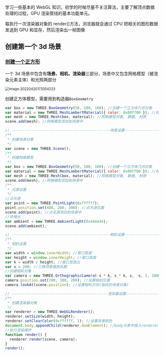 学习一些基本的 WebGL 知识，初学的时候尽量不关注算法，主要了解顶点数据处理的过程，GPU 渲染管线的基本功能单元。

每执行一次渲染器对象的 render()方法，浏览器就会通过 CPU 把相关的图形数据发送到 GPU 和显存，然后渲染出一帧图像

## 创建第一个 3d 场景

### [创建一个正方形](http://www.yanhuangxueyuan.com/Three.js_course/first.html)

一个 3d 场景中包含有**场景、相机、渲染器**三部分，场景中又包含网格模型（被渲染元素主体）和光照两部分

<img src="https://gitee.com/sjy666666/image-host/raw/master/img/image-20220420173354223.png" alt="image-20220420173354223" style="zoom: 80%;" />

创建正方体模型，需要用到构造器`BoxGeometry`

```js
var box = new THREE.BoxGeometry(50, 100, 100); //创建一个立方体几何对象
var material = new THREE.MeshLambertMaterial({ color: 0x00ff00 }); //材质对象
var mesh = new THREE.Mesh(box, material); //网格模型对象, 数据, 材质
scene.add(mesh); //网格模型添加到场景中
```

```js
// ---------------------------------------------场景设置----------------------------------------------------
/**
 * 创建场景对象
 */
var scene = new THREE.Scene();
/**
 * 创建网格模型
 */
var box = new THREE.BoxGeometry(50, 100, 100); //创建一个立方体几何对象
var material = new THREE.MeshLambertMaterial({ color: 0x00ff00 }); //材质对象
var mesh = new THREE.Mesh(box, material); //网格模型对象, 数据, 材质
scene.add(mesh); //网格模型添加到场景中
/**
 * 光源设置
 */
//点光源
var point = new THREE.PointLight(0xffffff);
point.position.set(400, 200, 300); //点光源位置
scene.add(point); //点光源添加到场景中
//环境光
var ambient = new THREE.AmbientLight(0x444444);
scene.add(ambient);

// ---------------------------------------------相机设置----------------------------------------------------
/**
 * 相机设置
 */
var width = window.innerWidth; //窗口宽度
var height = window.innerHeight; //窗口高度
var k = width / height; //窗口宽高比
var s = 200; //三维场景缩放系数
//创建相机对象
var camera = new THREE.OrthographicCamera(-s * k, s * k, s, -s, 1, 1000);
camera.position.set(100, 300, 200); //设置相机位置
camera.lookAt(scene.position); //设置相机方向(指向的场景对象)

// --------------------------------------------渲染器设置------------------------------------------------------
/**
 * 创建渲染器对象
 */
var renderer = new THREE.WebGLRenderer();
renderer.setSize(width, height);
renderer.setClearColor(0xffffff, 1); //设置背景颜色
document.body.appendChild(renderer.domElement); //body元素中插入renderer.domElement canvas对象
//执行渲染操作
function render() {
  renderer.render(scene, camera);
}
render();
```
